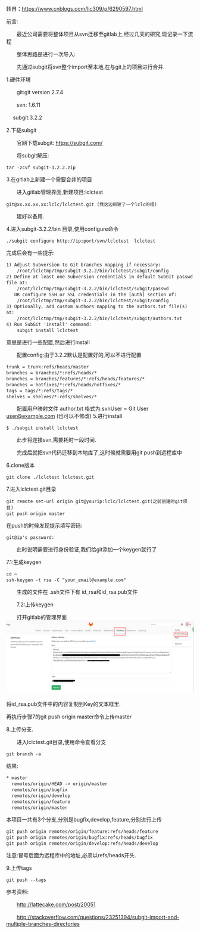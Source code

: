 转自：https://www.cnblogs.com/lic309/p/6290597.html

前言:

　　最近公司需要将整体项目从svn迁移至gitlab上,经过几天的研究,现记录一下流程

　　整体思路是进行一次导入:

　　先通过subgit将svn整个import至本地,在与git上的项目进行合并.

1.硬件环境

　　git:git version 2.7.4

　　svn: 1.6.11

 　 subgit:3.2.2

2.下载subgit

　　官网下载subgit: https://subgit.com/

　　将subgit解压:　　　　

	tar -zcvf subgit-3.2.2.zip 
3.在gitlab上新建一个需要合并的项目

　　进入gitlab管理界面,新建项目:lclctest　　

	git@xx.xx.xx.xx:lclc/lclctest.git (我这边新建了一个lclc的组)
　　建好以备用.

 4.进入subgit-3.2.2/bin 目录,使用configure命令　　

	./subgit configure http://ip:port/svn/lclctest  lclctest
完成后会有一些提示:　　


	1) Adjust Subversion to Git branches mapping if necessary:
	    /root/lclctmp/tmp/subgit-3.2.2/bin/lclctest/subgit/config
	2) Define at least one Subversion credentials in default SubGit passwd file at:
	    /root/lclctmp/tmp/subgit-3.2.2/bin/lclctest/subgit/passwd
	   OR configure SSH or SSL credentials in the [auth] section of:
	    /root/lclctmp/tmp/subgit-3.2.2/bin/lclctest/subgit/config
	3) Optionally, add custom authors mapping to the authors.txt file(s) at:
	    /root/lclctmp/tmp/subgit-3.2.2/bin/lclctest/subgit/authors.txt
	4) Run SubGit 'install' command:
	    subgit install lclctest


意思是进行一些配置,然后进行install

　　配置config:由于3.2.2默认是配置好的,可以不进行配置　　


	trunk = trunk:refs/heads/master
	branches = branches/*:refs/heads/*
	branches = branches/features/*:refs/heads/features/*
	branches = hotfixes/*:refs/heads/hotfixes/*
	tags = tags/*:refs/tags/*
	shelves = shelves/*:refs/shelves/*

　　配置用户映射文件 author.txt 格式为:svnUser = Git User <user@example.com> (也可以不修改)
5.进行install

	$ ./subgit install lclctest
　　此步将连接svn,需要耗时一段时间.

　　完成后就把svn代码迁移到本地库了,这时候就需要用git push到远程库中

6.clone版本　　

 	git clone ./lclctest lclctest.git
7.进入lclctest.git目录　　

	git remote set-url origin git@yourip:lclc/lclctest.git(之前创建的git项目)
	git push origin master

在push的时候发现提示填写密码:

	git@ip's password:

　　此时说明需要进行身份验证,我们给git添加一个keygen就行了

7.1:生成keygen　

	cd ~
	ssh-keygen -t rsa -C "your_email@example.com"
　　生成的文件在 .ssh文件下有 id_rsa和id_rsa.pub文件

　　7.2:上传keygen

　　打开gitlab的管理界面
	![gitlab_keygen](./images/gitlab_keygen.png)
　　

 

  将id_rsa.pub文件中的内容复制到Key的文本框里.

再执行步骤7的git push origin master命令上传master

8.上传分支.

　　进入lclctest.git目录,使用命令查看分支　　

	git branch -a
结果:


	* master
	  remotes/origin/HEAD -> origin/master
	  remotes/origin/bugfix
	  remotes/origin/develop
	  remotes/origin/feature
	  remotes/origin/master

本项目一共有3个分支,分别是bugfix,develop,feature,分别进行上传

	git push origin remotes/origin/feature:refs/heads/feature
	git push origin remotes/origin/bugfix:refs/heads/bugfix
	git push origin remotes/origin/develop:refs/heads/develop
注意:冒号后面为远程库中的地址,必须以refs/heads开头.

9.上传tags

	git push --tags
 

 参考资料:

　　http://lattecake.com/post/20051

　　http://stackoverflow.com/questions/23251394/subgit-import-and-multiple-branches-directories